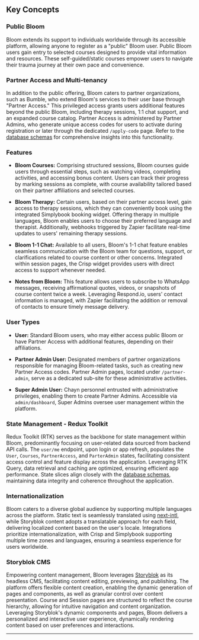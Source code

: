 ## Key Concepts

### Public Bloom

Bloom extends its support to individuals worldwide through its accessible platform, allowing anyone to register as a "public" Bloom user. Public Bloom users gain entry to selected courses designed to provide vital information and resources. These self-guided/static courses empower users to navigate their trauma journey at their own pace and convenience.

### Partner Access and Multi-tenancy

In addition to the public offering, Bloom caters to partner organizations, such as Bumble, who extend Bloom's services to their user base through "Partner Access." This privileged access grants users additional features beyond the public Bloom, including therapy sessions, 1:1 chat support, and an expanded course catalog. Partner Access is administered by Partner Admins, who generate unique access codes for users to activate during registration or later through the dedicated `/apply-code` page. Refer to the [database schemas](https://github.com/chaynHQ/bloom-backend#database-models) for comprehensive insights into this functionality.

### Features

- **Bloom Courses:** Comprising structured sessions, Bloom courses guide users through essential steps, such as watching videos, completing activities, and accessing bonus content. Users can track their progress by marking sessions as complete, with course availability tailored based on their partner affiliations and selected courses.
  
- **Bloom Therapy:** Certain users, based on their partner access level, gain access to therapy sessions, which they can conveniently book using the integrated Simplybook booking widget. Offering therapy in multiple languages, Bloom enables users to choose their preferred language and therapist. Additionally, webhooks triggered by Zapier facilitate real-time updates to users' remaining therapy sessions.
  
- **Bloom 1-1 Chat:** Available to all users, Bloom's 1-1 chat feature enables seamless communication with the Bloom team for questions, support, or clarifications related to course content or other concerns. Integrated within session pages, the Crisp widget provides users with direct access to support whenever needed.
  
- **Notes from Bloom:** This feature allows users to subscribe to WhatsApp messages, receiving affirmational quotes, videos, or snapshots of course content twice a week. Leveraging Respond.io, users' contact information is managed, with Zapier facilitating the addition or removal of contacts to ensure timely message delivery.

### User Types

- **User:** Standard Bloom users, who may either access public Bloom or have Partner Access with additional features, depending on their affiliations.
  
- **Partner Admin User:** Designated members of partner organizations responsible for managing Bloom-related tasks, such as creating new Partner Access codes. Partner Admin pages, located under `/partner-admin`, serve as a dedicated sub-site for these administrative activities.
  
- **Super Admin User:** Chayn personnel entrusted with administrative privileges, enabling them to create Partner Admins. Accessible via `admin/dashboard`, Super Admins oversee user management within the platform.

### State Management - Redux Toolkit

Redux Toolkit (RTK) serves as the backbone for state management within Bloom, predominantly focusing on user-related data sourced from backend API calls. The `user/me` endpoint, upon login or app refresh, populates the `User`, `Courses`, `PartnerAccess`, and `ParterAdmin` states, facilitating consistent access control and feature display across the application. Leveraging RTK Query, data retrieval and caching are optimized, ensuring efficient app performance. State slices align closely with the [database schemas](https://github.com/chaynHQ/bloom-backend#database-models), maintaining data integrity and coherence throughout the application.

### Internationalization

Bloom caters to a diverse global audience by supporting multiple languages across the platform. Static text is seamlessly translated using [next-intl](https://github.com/amannn/next-intl), while Storyblok content adopts a translatable approach for each field, delivering localized content based on the user's locale. Integrations prioritize internationalization, with Crisp and Simplybook supporting multiple time zones and languages, ensuring a seamless experience for users worldwide.

### Storyblok CMS

Empowering content management, Bloom leverages [Storyblok](https://www.storyblok.com/) as its headless CMS, facilitating content editing, previewing, and publishing. The platform offers flexible content creation, enabling the dynamic generation of pages and components, as well as granular control over content presentation. Course and Session pages are structured to reflect the course hierarchy, allowing for intuitive navigation and content organization. Leveraging Storyblok's dynamic components and pages, Bloom delivers a personalized and interactive user experience, dynamically rendering content based on user preferences and interactions.

---

